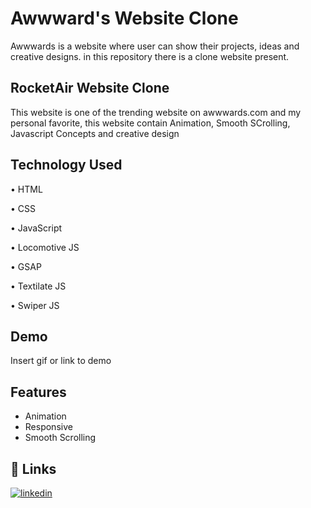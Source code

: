 
# Awwward's Website Clone

Awwwards is a website where user can show their projects, ideas and creative designs. in this repository there is a clone website present.





## RocketAir Website Clone

This website is one of the trending website on awwwards.com and my personal favorite, this website contain Animation, Smooth SCrolling,  Javascript Concepts and creative design
## Technology Used

• HTML

• CSS 

• JavaScript 

• Locomotive JS 

• GSAP 

• Textilate JS 

• Swiper JS 


## Demo

Insert gif or link to demo


## Features

- Animation
- Responsive 
- Smooth Scrolling


## 🔗 Links
 [![linkedin](https://img.shields.io/badge/linkedin-0A66C2?style=for-the-badge&logo=linkedin&logoColor=white)](https://www.linkedin.com/in/harshuserethe/)
 
